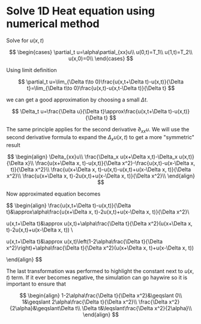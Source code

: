 # Solve 1D Heat equation using numerical method

Solve for $u(x,t)$

$$
\begin{cases}
\partial_t u=\alpha\partial_{xx}u\\
u(0,t)=T_1\\
u(1,t)=T_2\\
u(x,0)=0\\
\end{cases}
$$

Using limit definition

$$
\partial_t u=\lim_{\Delta t\to 0}\frac{u(x,t+\Delta t)-u(x,t)}{\Delta t}=\lim_{\Delta t\to 0}\frac{u(x,t)-u(x,t-\Delta t)}{\Delta t}
$$

we can get a good approximation by choosing a small $\Delta t$.

$$
\Delta_t u=\frac{\Delta u}{\Delta t}\approx\frac{u(x,t+\Delta t)-u(x,t)}{\Delta t}
$$

The same principle applies for the second derivative $\partial_{xx}u$. We will use the second derivative formula to expand the $\Delta_x u(x,t)$ to get a more "symmetric" result 

$$
\begin{align}
\Delta_{xx}u\\
\frac{\Delta_x u(x+\Delta x,t)-\Delta_x u(x,t)}{\Delta x}\\
\frac{u(x+\Delta x, t)-u(x,t)}{\Delta x^2}-\frac{u(x,t)-u(x-\Delta x, t)}{\Delta x^2}\\
\frac{u(x+\Delta x, t)-u(x,t)-u(x,t)+u(x-\Delta x, t)}{\Delta x^2}\\
\frac{u(x+\Delta x, t)-2u(x,t)+u(x-\Delta x, t)}{\Delta x^2}\\
\end{align}
$$

Now approximated equation becomes

$$
\begin{align}
\frac{u(x,t+\Delta t)-u(x,t)}{\Delta t}&\approx\alpha\frac{u(x+\Delta x, t)-2u(x,t)+u(x-\Delta x, t)}{\Delta x^2}\\

u(x,t+\Delta t)&\approx u(x,t)+\alpha\frac{\Delta t}{\Delta x^2}(u(x+\Delta x, t)-2u(x,t)+u(x-\Delta x, t)) \\


u(x,t+\Delta t)&\approx u(x,t)\left(1-2\alpha\frac{\Delta t}{\Delta x^2}\right)+\alpha\frac{\Delta t}{\Delta x^2}(u(x+\Delta x, t)+u(x-\Delta x, t))

\end{align}
$$

The last transformation was performed to highlight the constant next to $u(x,t)$ term. If it ever becomes negative, the simulation can go haywire so it is important to ensure that

$$
\begin{align}
1-2\alpha\frac{\Delta t}{\Delta x^2}&\geqslant 0\\
1&\geqslant 2\alpha\frac{\Delta t}{\Delta x^2}\\
\frac{\Delta x^2}{2\alpha}&\geqslant\Delta t\\
\Delta t&\leqslant\frac{\Delta x^2}{2\alpha}\\
\end{align}
$$
